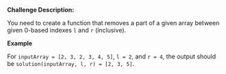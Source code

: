 **Challenge Description:**

You need to create a function that removes a part of a given array between given 0-based indexes `l` and `r` (inclusive).

**Example**

For `inputArray = [2, 3, 2, 3, 4, 5]`, `l = 2`, and `r = 4`, the output should be
`solution(inputArray, l, r) = [2, 3, 5]`.